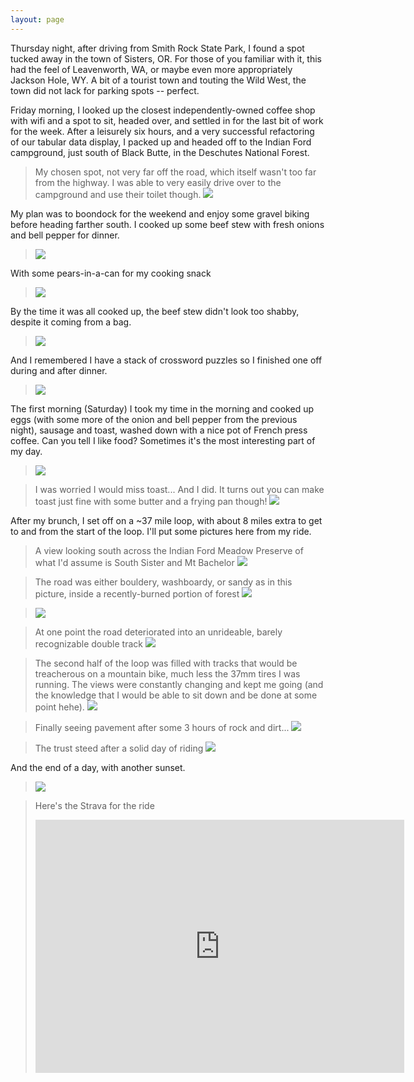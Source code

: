 ```yaml
---
layout: page
---
```


Thursday night, after driving from Smith Rock State Park, I found a spot tucked away in the town of Sisters, OR. For those of you familiar with it, this had the feel of Leavenworth, WA, or maybe even more appropriately Jackson Hole, WY. A bit of a tourist town and touting the Wild West, the town did not lack for parking spots -- perfect.

Friday morning, I looked up the closest independently-owned coffee shop with wifi and a spot to sit, headed over, and settled in for the last bit of work for the week. After a leisurely six hours, and a very successful refactoring of our tabular data display, I packed up and headed off to the Indian Ford campground, just south of Black Butte, in the Deschutes National Forest.
> My chosen spot, not very far off the road, which itself wasn't too far from the highway. I was able to very easily drive over to the campground and use their toilet though.
> ![](https://i.imgur.com/NzEpQku.jpg)

My plan was to boondock for the weekend and enjoy some gravel biking before heading farther south. I cooked up some beef stew with fresh onions and bell pepper for dinner.
> ![](https://i.imgur.com/bdirQ8r.jpg)

With some pears-in-a-can for my cooking snack
> ![](https://i.imgur.com/qWe607P.jpg)

By the time it was all cooked up, the beef stew didn't look too shabby, despite it coming from a bag.
> ![](https://i.imgur.com/bINHGYs.jpg)

And I remembered I have a stack of crossword puzzles so I finished one off during and after dinner.
> ![](https://i.imgur.com/yf2hij0.jpg)

The first morning (Saturday) I took my time in the morning and cooked up eggs (with some more of the onion and bell pepper from the previous night), sausage and toast, washed down with a nice pot of French press coffee. Can you tell I like food? Sometimes it's the most interesting part of my day.
> ![](https://i.imgur.com/fsDdwyC.jpg)

> I was worried I would miss toast... And I did. It turns out you can make toast just fine with some butter and a frying pan though!
> ![](https://i.imgur.com/IMe02u5.jpg)

After my brunch, I set off on a ~37 mile loop, with about 8 miles extra to get to and from the start of the loop. I'll put some pictures here from my ride.
> A view looking south across the Indian Ford Meadow Preserve of what I'd assume is South Sister and Mt Bachelor
> ![](https://i.imgur.com/kYi8R2H.jpg)

> The road was either bouldery, washboardy, or sandy as in this picture, inside a recently-burned portion of forest
> ![](https://i.imgur.com/gEnIngs.jpg)

> ![](https://i.imgur.com/ajwd7at.jpg)

> At one point the road deteriorated into an unrideable, barely recognizable double track
> ![](https://i.imgur.com/wKYup9o.jpg)

> The second half of the loop was filled with tracks that would be treacherous on a mountain bike, much less the 37mm tires I was running. The views were constantly changing and kept me going (and the knowledge that I would be able to sit down and be done at some point hehe).
> ![](https://i.imgur.com/g8n6ZR6.jpg)

> Finally seeing pavement after some 3 hours of rock and dirt...
> ![](https://i.imgur.com/7oWTzDC.jpg)

> The trust steed after a solid day of riding
> ![](https://i.imgur.com/43BH0rA.jpg)

And the end of a day, with another sunset.
> ![](https://i.imgur.com/Tp2NQ2E.jpg)

> Here's the Strava for the ride  
> <iframe height='405' width='590' frameborder='0' allowtransparency='true' scrolling='no' src='https://www.strava.com/activities/6089393526/embed/304fa219dba30352d8f2071c55e63f245629ad34'></iframe>